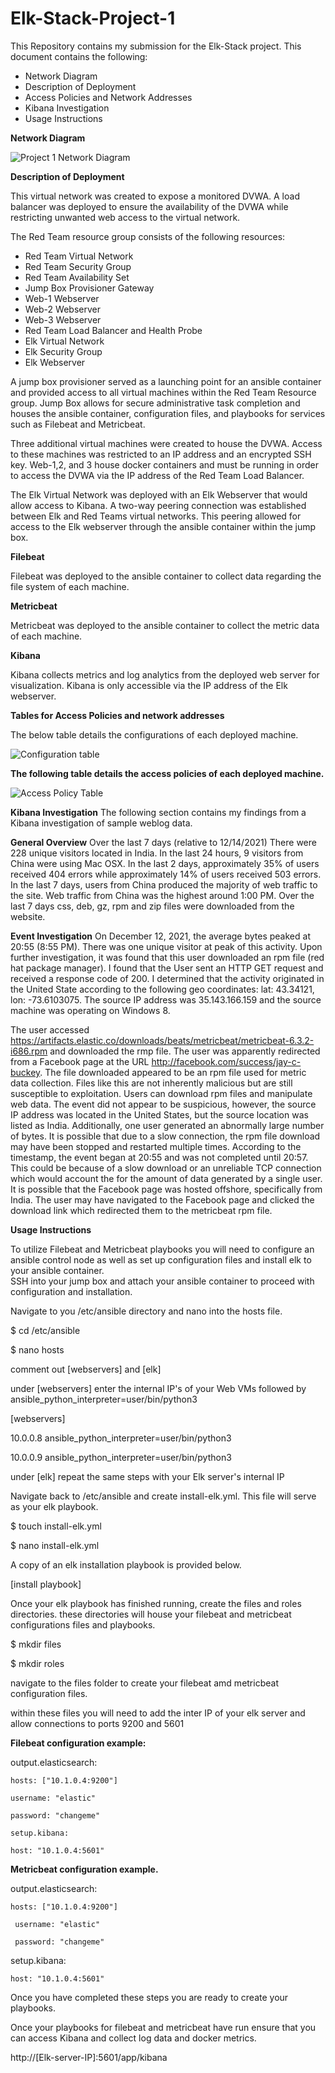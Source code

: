 # Elk-Stack-Project-1
This Repository contains my submission for the Elk-Stack project. 
This document contains the following: 
  - Network Diagram 
  - Description of Deployment
  - Access Policies and Network Addresses 
  - Kibana Investigation
  - Usage Instructions

**Network Diagram**

  ![Project 1 Network Diagram](https://user-images.githubusercontent.com/89867644/146123251-d45ec257-edc9-4a2a-897e-5dd6d1695fab.png)

**Description of Deployment**

This virtual network was created to expose a monitored DVWA. A load balancer was deployed to ensure the availability of the DVWA while restricting unwanted web access to the virtual network.

The Red Team resource group consists of the following resources: 
- Red Team Virtual Network 
- Red Team Security Group 
- Red Team Availability Set
- Jump Box Provisioner Gateway
- Web-1 Webserver
- Web-2 Webserver
- Web-3 Webserver
- Red Team Load Balancer and Health Probe
- Elk Virtual Network 
- Elk Security Group
- Elk Webserver 

A jump box provisioner served as a launching point for an ansible container and provided access to all virtual machines within the Red Team Resource group.
Jump Box allows for secure administrative task completion and houses the ansible container, configuration files, and playbooks for services such as Filebeat and Metricbeat. 

Three additional virtual machines were created to house the DVWA. Access to these machines was restricted to an IP address and an encrypted SSH key.
Web-1,2, and 3 house docker containers and must be running in order to access the DVWA via the IP address of the Red Team Load Balancer.  

The Elk Virtual Network was deployed with an Elk Webserver that would allow access to Kibana. A two-way peering connection was established between Elk and Red Teams virtual networks. This peering allowed for access to the Elk webserver through the ansible container within the jump box. 

**Filebeat**

Filebeat was deployed to the ansible container to collect data regarding the file system of each machine. 

**Metricbeat**

Metricbeat was deployed to the ansible container to collect the metric data of each machine. 

**Kibana**

Kibana collects metrics and log analytics from the deployed web server for visualization. Kibana is only accessible via the IP address of the Elk webserver. 

**Tables for Access Policies and network addresses**

The below table details the configurations of each deployed machine. 

![Configuration table](https://user-images.githubusercontent.com/89867644/146123740-2fa0612c-e8d7-42fd-ad39-42ff7878012b.PNG)

**The following table details the access policies of each deployed machine.** 

![Access Policy Table](https://user-images.githubusercontent.com/89867644/146123834-89847c1a-a7a2-4911-8a3a-f2e2df044232.PNG)

**Kibana Investigation** 
The following section contains my findings from a Kibana investigation of sample weblog data. 

**General Overview**
	Over the last 7 days (relative to 12/14/2021) There were 228 unique visitors located in India. In the last 24 hours, 9 visitors from China were using Mac OSX. In the last 2 days, approximately 35% of users received 404 errors while approximately 14% of users received 503 errors. In the last 7 days, users from China produced the majority of web traffic to the site. Web traffic from China was the highest around 1:00 PM. Over the last 7 days css, deb, gz, rpm and zip files were downloaded from the website. 

**Event Investigation**
	On December 12, 2021, the average bytes peaked at 20:55 (8:55 PM). There was one unique visitor at peak of this activity. Upon further investigation, it was found that this user downloaded an rpm file (red hat package manager). I found that the User sent an HTTP GET request and received a response code of 200. I determined that the activity originated in the United State according to the following geo coordinates: lat: 43.34121, lon: -73.6103075. The source IP address was 35.143.166.159 and the source machine was operating on Windows 8. 

  The user accessed https://artifacts.elastic.co/downloads/beats/metricbeat/metricbeat-6.3.2-i686.rpm and downloaded the rmp file. The user was apparently redirected from a Facebook page at the URL http://facebook.com/success/jay-c-buckey. The file downloaded appeared to be an rpm file used for metric data collection. Files like this are not inherently malicious but are still susceptible to exploitation. Users can download rpm files and manipulate web data. The event did not appear to be suspicious, however, the source IP address was located in the United States, but the source location was listed as India. Additionally, one user generated an abnormally large number of bytes. It is possible that due to a slow connection, the rpm file download may have been stopped and restarted multiple times. According to the timestamp, the event began at 20:55 and was not completed until 20:57. This could be because of a slow download or an unreliable TCP connection which would account the for the amount of data generated by a single user. It is possible that the Facebook page was hosted offshore, specifically from India. The user may have navigated to the Facebook page and clicked the download link which redirected them to the metricbeat rpm file.


**Usage Instructions**

To utilize Filebeat and Metricbeat playbooks you will need to configure an ansible control node as well as set up configuration files and install elk to your ansible container.  
SSH into your jump box and attach your ansible container to proceed with configuration and installation. 

Navigate to you /etc/ansible directory and nano into the hosts file. 

  $ cd /etc/ansible
  
  $ nano hosts 
  
  comment out [webservers] and [elk]
  
  under [webservers] enter the internal IP's of your Web VMs followed by ansible_python_interpreter=user/bin/python3
  
  [webservers]
  
  10.0.0.8 ansible_python_interpreter=user/bin/python3
  
  10.0.0.9 ansible_python_interpreter=user/bin/python3
  
  under [elk] repeat the same steps with your Elk server's internal IP
  
 Navigate back to /etc/ansible and create install-elk.yml. This file will serve as your elk playbook. 
  
  $ touch install-elk.yml
  
  $ nano install-elk.yml
  
 A copy of an elk installation playbook is provided below. 

[install playbook]

Once your elk playbook has finished running, create the files and roles directories. these directories will house your filebeat and metricbeat configurations files and playbooks. 

  $ mkdir files
  
  $ mkdir roles 
 
navigate to the files folder to create your filebeat amd metricbeat configuration files. 

within these files you will need to add the inter IP of your elk server and allow connections to ports 9200 and 5601

**Filebeat configuration example:**

output.elasticsearch:

    hosts: ["10.1.0.4:9200"]

    username: "elastic"

    password: "changeme"

    setup.kibana:
  
    host: "10.1.0.4:5601"

**Metricbeat configuration example.**

output.elasticsearch:

    hosts: ["10.1.0.4:9200"]
  
     username: "elastic"
  
     password: "changeme"

setup.kibana:

    host: "10.1.0.4:5601"
    
Once you have completed these steps you are ready to create your playbooks. 

Once your playbooks for filebeat and metricbeat have run ensure that you can access Kibana and collect log data and docker metrics. 

http://[Elk-server-IP]:5601/app/kibana

